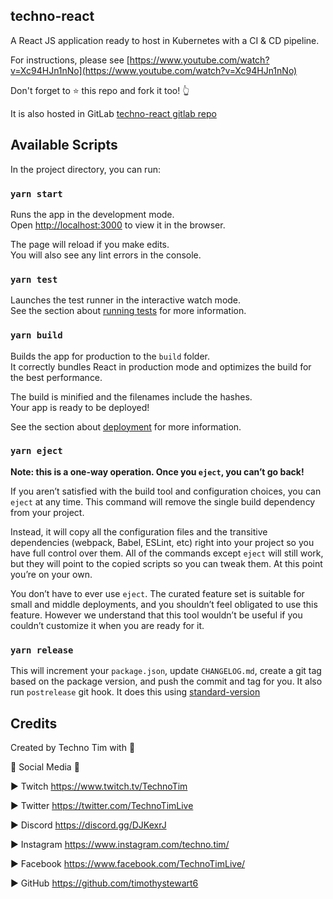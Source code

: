 ## techno-react

A React JS application ready to host in Kubernetes with a CI & CD pipeline.

For instructions, please see [https://www.youtube.com/watch?v=Xc94HJn1nNo](https://www.youtube.com/watch?v=Xc94HJn1nNo)

Don't forget to ⭐ this repo and fork it too! 👆


It is also hosted in GitLab [techno-react gitlab repo](https://gitlab.com/techno-tim/techno-react)

## Available Scripts

In the project directory, you can run:

### `yarn start`

Runs the app in the development mode.<br />
Open [http://localhost:3000](http://localhost:3000) to view it in the browser.

The page will reload if you make edits.<br />
You will also see any lint errors in the console.

### `yarn test`

Launches the test runner in the interactive watch mode.<br />
See the section about [running tests](https://facebook.github.io/create-react-app/docs/running-tests) for more information.

### `yarn build`

Builds the app for production to the `build` folder.<br />
It correctly bundles React in production mode and optimizes the build for the best performance.

The build is minified and the filenames include the hashes.<br />
Your app is ready to be deployed!

See the section about [deployment](https://facebook.github.io/create-react-app/docs/deployment) for more information.

### `yarn eject`

**Note: this is a one-way operation. Once you `eject`, you can’t go back!**

If you aren’t satisfied with the build tool and configuration choices, you can `eject` at any time. This command will remove the single build dependency from your project.

Instead, it will copy all the configuration files and the transitive dependencies (webpack, Babel, ESLint, etc) right into your project so you have full control over them. All of the commands except `eject` will still work, but they will point to the copied scripts so you can tweak them. At this point you’re on your own.

You don’t have to ever use `eject`. The curated feature set is suitable for small and middle deployments, and you shouldn’t feel obligated to use this feature. However we understand that this tool wouldn’t be useful if you couldn’t customize it when you are ready for it.


### `yarn release`

This will increment your `package.json`, update `CHANGELOG.md`, create a git tag based on the package version, and push the commit and tag for you.  It also run `postrelease` git hook.  It does this using [standard-version](https://github.com/conventional-changelog/standard-version)


## Credits
Created by Techno Tim with 💛

🔔 Social Media 🔔

► Twitch https://www.twitch.tv/TechnoTim

► Twitter  https://twitter.com/TechnoTimLive

► Discord https://discord.gg/DJKexrJ

► Instagram https://www.instagram.com/techno.tim/

► Facebook https://www.facebook.com/TechnoTimLive/

► GitHub https://github.com/timothystewart6
